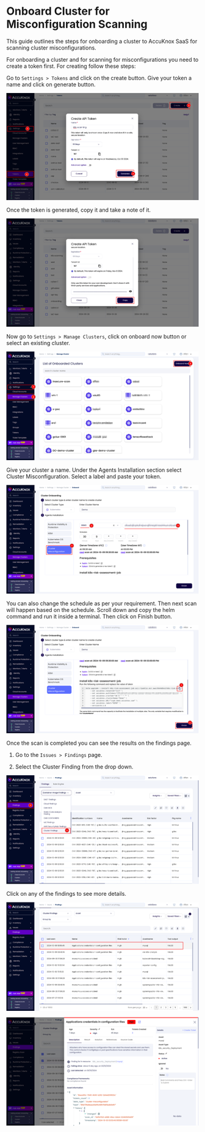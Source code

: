 # Onboard Cluster for Misconfiguration Scanning

This guide outlines the steps for onboarding a cluster to AccuKnox SaaS for scanning cluster misconfigurations.

For onboarding a cluster and for scanning for misconfigurations you need to create a token first. For creating follow these steps:

Go to `Settings > Tokens` and click on the create button.
Give your token a name and click on generate button.

![image-20240930-120702.png](images/cluster-misconfig-onboarding/1.png)

Once the token is generated, copy it and take a note of it.

![image-20241009-075101.png](images/cluster-misconfig-onboarding/2.png)

Now go to `Settings > Manage Clusters`, click on onboard now button or select an existing cluster.

![image-20240930-121156.png](images/cluster-misconfig-onboarding/3.png)

Give your cluster a name. Under the Agents Installation section select Cluster Misconfiguration. Select a label and paste your token.

![image-20241009-075422.png](images/cluster-misconfig-onboarding/4.png)

You can also change the schedule as per your requirement. Then next scan will happen based on the schedule. Scroll down and copy the helm command and run it inside a terminal. Then click on Finish button.

![image-20241009-075905.png](images/cluster-misconfig-onboarding/5.png)

Once the scan is completed you can see the results on the findings page.

1. Go to the `Issues > Findings` page.

2. Select the Cluster Finding from the drop down.

![image-20241009-080027.png](images/cluster-misconfig-onboarding/6.png)

Click on any of the findings to see more details.

![image-20241009-080245.png](images/cluster-misconfig-onboarding/7.png)

![image-20241009-080311.png](images/cluster-misconfig-onboarding/8.png)
